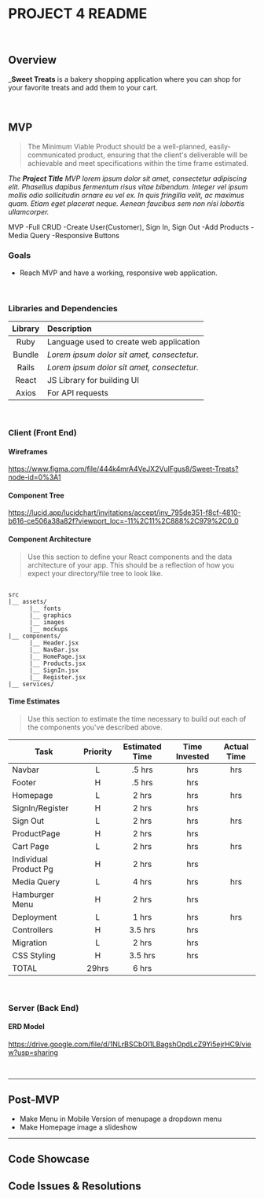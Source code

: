 

# PROJECT 4 README <!-- omit in toc -->

<br>

## Overview

_**Sweet Treats** is a bakery shopping application where you can shop for your favorite treats and add them to your cart.


<br>

## MVP

> The Minimum Viable Product should be a well-planned, easily-communicated product, ensuring that the client's deliverable will be achievable and meet specifications within the time frame estimated.

_The **Project Title** MVP lorem ipsum dolor sit amet, consectetur adipiscing elit. Phasellus dapibus fermentum risus vitae bibendum. Integer vel ipsum mollis odio sollicitudin ornare eu vel ex. In quis fringilla velit, ac maximus quam. Etiam eget placerat neque. Aenean faucibus sem non nisi lobortis ullamcorper._

MVP 
  -Full CRUD
  -Create User(Customer), Sign In, Sign Out
  -Add Products
  -Media Query
  -Responsive Buttons
<br>

### Goals

- Reach MVP and have a working, responsive web application.

<br>

### Libraries and Dependencies



|     Library      | Description                                |
| :--------------: | :----------------------------------------- |
|      Ruby       | Language used to create web application|
|   Bundle   | _Lorem ipsum dolor sit amet, consectetur._ |
| Rails | _Lorem ipsum dolor sit amet, consectetur._ |
|     React      | JS Library for building UI |
|  Axios   | For API requests |

<br>

### Client (Front End)

#### Wireframes

https://www.figma.com/file/444k4mrA4VeJX2VulFgus8/Sweet-Treats?node-id=0%3A1



#### Component Tree

https://lucid.app/lucidchart/invitations/accept/inv_795de351-f8cf-4810-b616-ce506a38a82f?viewport_loc=-11%2C11%2C888%2C979%2C0_0


#### Component Architecture

> Use this section to define your React components and the data architecture of your app. This should be a reflection of how you expect your directory/file tree to look like. 

``` structure

src
|__ assets/
      |__ fonts
      |__ graphics
      |__ images
      |__ mockups
|__ components/
      |__ Header.jsx
      |__ NavBar.jsx
      |__ HomePage.jsx
      |__ Products.jsx
      |__ SignIn.jsx
      |__ Register.jsx
|__ services/

```

#### Time Estimates

> Use this section to estimate the time necessary to build out each of the components you've described above.

| Task                | Priority | Estimated Time | Time Invested | Actual Time |
| ------------------- | :------: | :------------: | :-----------: | :---------: |
| Navbar    |    L     |     .5 hrs      |      hrs     |     hrs    |
| Footer |    H     |     .5 hrs      |      hrs     |          |
| Homepage    |    L     |     2 hrs      |      hrs     |     hrs    |
| SignIn/Register |    H     |     2 hrs      |      hrs     |          |
| Sign Out    |    L     |     2 hrs      |      hrs     |     hrs    |
| ProductPage |    H     |     2 hrs      |      hrs     |          |
| Cart Page    |    L     |     2 hrs      |      hrs     |     hrs    |
| Individual Product Pg |    H     |     2 hrs      |      hrs     |          |
| Media Query    |    L     |     4 hrs      |      hrs     |     hrs    |
| Hamburger Menu |    H     |     2 hrs      |      hrs     |          |
| Deployment    |    L     |     1 hrs      |      hrs     |     hrs    |
| Controllers |    H     |     3.5 hrs      |      hrs     |         |
| Migration    |    L     |     2 hrs      |      hrs     |        |
| CSS Styling |    H     |     3.5 hrs      |      hrs     |          |
| TOTAL               |      29hrs    |     6 hrs      |          |          |



<br>

### Server (Back End)

#### ERD Model



https://drive.google.com/file/d/1NLrBSCbOl1LBagshOpdLcZ9Yi5ejrHC9/view?usp=sharing


<br>

***

## Post-MVP

- Make Menu in Mobile Version of menupage a dropdown menu
- Make Homepage image a slideshow

***

## Code Showcase



## Code Issues & Resolutions


